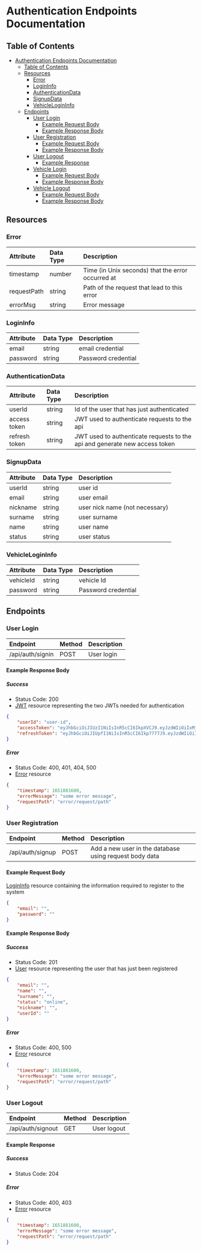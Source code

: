 # Authentication Endpoints Documentation

## Table of Contents

- [Authentication Endpoints Documentation](#authentication-endpoints-documentation)
    - [Table of Contents](#table-of-contents)
    - [Resources](#resources)
        - [Error](#error)
        - [LoginInfo](#logininfo)
        - [AuthenticationData](#authenticationdata)
        - [SignupData](#SignupData)
        - [VehicleLoginInfo](#Vehiclelogininfo)
    - [Endpoints](#endpoints)
        - [User Login](#user-login)
            - [Example Request Body](#example-request-body)
            - [Example Response Body](#example-response-body)
        - [User Registration](#user-registration)
            - [Example Request Body](#example-request-body-1)
            - [Example Response Body](#example-response-body-1)
        - [User Logout](#user-logout)
            - [Example Response](#example-response)
        - [Vehicle Login](#vehicle-login)
            - [Example Request Body](#example-request-body-1)
            - [Example Response Body](#example-response-body-1)
        - [Vehicle Logout](#vehicle-logout)
            - [Example Request Body](#example-request-body-1)
            - [Example Response Body](#example-response-body-1)


## Resources

### Error

| Attribute   | Data Type  | Description                                       |
|:------------|:-----------|:--------------------------------------------------|
| timestamp   | number     | Time (in Unix seconds) that the error occurred at |
| requestPath | string     | Path of the request that lead to this error       |
| errorMsg    | string     | Error message                                     |

### LoginInfo

| Attribute | Data Type | Description         | 
|:----------|:----------|:--------------------|
| email     | string    | email credential    |
| password  | string    | Password credential |



### AuthenticationData

| Attribute     | Data Type | Description                                                                      |
|:--------------|:----------|:---------------------------------------------------------------------------------|
| userId        | string    | Id of the user that has just authenticated                                       |
| access token  | string    | JWT used to authenticate requests to the api                                     |
| refresh token | string    | JWT used to authenticate requests to the api and generate new access token <br/> |



### SignupData

| Attribute | Data Type | Description                    |
|:----------|:----------|:-------------------------------|
| userId    | string    | user id                        |
| email     | string    | user email                     |
| nickname  | string    | user nick name (not necessary) |
| surname   | string    | user surname                   |
| name      | string    | user name                      |
| status    | string    | user status <br/>              |

### VehicleLoginInfo

| Attribute | Data Type | Description         | 
|:----------|:----------|:--------------------|
| vehicleId | string    | vehicle Id          |
| password  | string    | Password credential |


## Endpoints

### User Login

| Endpoint         | Method | Description  |
|:-----------------|:-------|:-------------|
| /api/auth/signin | POST   | User login   |

#### Example Response Body

##### Success

- Status Code: 200
- [JWT](#jwt) resource representing the two JWTs needed for authentication

```json
{
    "userId": "user-id",
    "accessToken": "eyJhbGciOiJIUzI1NiIsInR5cCI6IkpXVCJ9.eyJzdWIiOiIxMjM0NTY3ODkwIiwibmFtZSI6IkpvaG4gRG9lIiwiaWF0IjoxNTE2MjM5MDIyfQ.SflKxwRJSMeKKF2QT4fwpMeJf36POk6yJV_adQssw5c",
    "refreshToken": "eyJhbGciOiJIUpfI1NiIsInR5cCI6Ikp7777J9.eyJzdWIiOiIxMjM0NTY3ODkwnyywibmFtZSI6IkpvaG4gRG9lIiwiaWF0IjoxNTE2MjM5MDIyfQ.SflKxwRJSMeKKF2QT4fwpMeJf36POk6yJV_adQssw5c"
}
```

##### Error

- Status Code: 400, 401, 404, 500
- [Error](#error) resource

```json
{
    "timestamp": 1651881600,
    "errorMessage": "some error message",
    "requestPath": "error/request/path"
}
```


### User Registration

| Endpoint         | Method | Description                                            |
|:-----------------|:-------|:-------------------------------------------------------|
| /api/auth/signup | POST   | Add a new user in the database using request body data |

#### Example Request Body

[LoginInfo](#logininfo) resource containing the information required to register to the system

```json
{
    "email": "",
    "password": ""
}
```

#### Example Response Body

##### Success

- Status Code: 201
- [User](#user) resource representing the user that has just been registered

```json
{
    "email": "",
    "name": "",
    "surname": "",
    "status": "online",
    "nickname": "",
    "userId": ""
}
```

##### Error

- Status Code: 400, 500
- [Error](#error) resource

```json
{
    "timestamp": 1651881600,
    "errorMessage": "some error message",
    "requestPath": "error/request/path"
}
```

### User Logout

| Endpoint          | Method | Description        |
|:------------------|:-------|:-------------------|
| /api/auth/signout | GET    | User logout        |

#### Example Response

##### Success

- Status Code: 204

##### Error

- Status Code: 400, 403
- [Error](#error) resource

```json
{
    "timestamp": 1651881600,
    "errorMessage": "some error message",
    "requestPath": "error/request/path"
}
```
